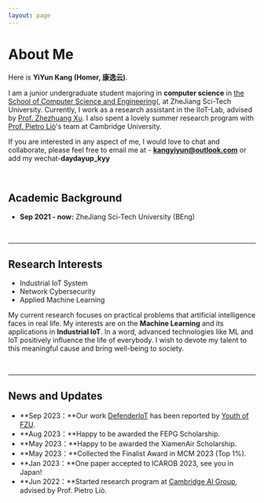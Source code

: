 ```yaml
---
layout: page
---
```


# About Me

Here is **YiYun Kang (Homer, 康逸云)**.

I am a junior undergraduate student majoring in **computer science** in [the School of Computer Science and Engineering](https://scst.zstu.edu.cn/)(, at ZheJiang Sci-Tech University. Currently, I work as a research assistant in the IIoT-Lab, advised by [Prof. Zhezhuang Xu](https://www.researchgate.net/profile/Zhezhuang-Xu). I also spent a lovely summer research program with [Prof. Pietro Liò](https://www.cl.cam.ac.uk/~pl219/)'s team at Cambridge University.

If you are interested in any aspect of me, I would love to chat and collaborate, please feel free to email me at - **kangyiyun@outlook.com** or add my wechat-**daydayup_kyy**

<br>

## Academic Background

- **Sep 2021 - now:** ZheJiang Sci-Tech University (BEng)

<br>

---

## Research Interests

- Industrial IoT System
- Network Cybersecurity
- Applied Machine Learning

My current research focuses on practical problems that artificial intelligence faces in real life. My interests are on the **Machine Learning** and its applications in **Industrial IoT**. In a word, advanced technologies like ML and IoT positively influence the life of everybody.  I wish to devote my talent to this meaningful cause and bring well-being to society.

<br>

---

## News and Updates

- **Sep 2023：**Our work [DefenderIoT](https://fzuiot.site/) has been reported by [Youth of FZU](https://mp.weixin.qq.com/s/MF2NJQtEHsVwsm8Ym-l7Gg).
- **Aug 2023：**Happy to be awarded the FEPG Scholarship.
- **May 2023：**Happy to be awarded the XiamenAir Scholarship.
- **May 2023：**Collected the Finalist Award in MCM 2023 (Top 1%).
- **Jan 2023：**One paper accepted to ICAROB 2023, see you in Japan!
- **Jun 2022：**Started research program at [Cambridge AI Group](https://www.cl.cam.ac.uk/research/ai/), advised by Prof. Pietro Liò.

<br>

